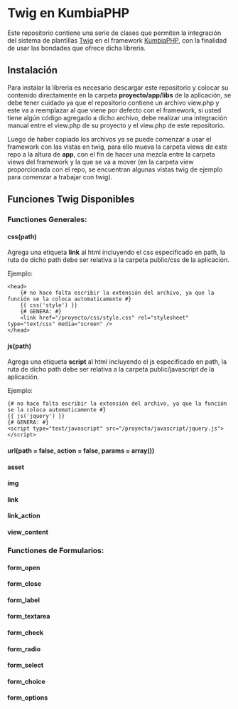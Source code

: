 # Twig en KumbiaPHP

Este repositorio contiene una serie de clases que permiten la integración del sistema de plantillas [Twig](http://twig.sensiolabs.org/) en el framework [KumbiaPHP](http://www.kumbiaphp.com/), con la finalidad de usar las bondades que ofrece dicha libreria.

## Instalación

Para instalar la libreria es necesario descargar este repositorio y colocar su contenido directamente en la carpeta **proyecto/app/libs** de la aplicación, se debe tener cuidado ya que el repositorio contiene un archivo view.php y este va a reemplazar al que viene por defecto con el framework, si usted tiene algún código agregado a dicho archivo, debe realizar una integración manual entre el view.php de su proyecto y el view.php de este repositorio.

Luego de haber copiado los archivos ya se puede comenzar a usar el framework con las vistas en twig, para ello mueva la carpeta views de este repo a la altura de **app**, con el fin de hacer una mezcla entre la carpeta views del framework y la que se va a mover (en la carpeta view proporcionada con el repo, se encuentran algunas vistas twig de ejemplo para comenzar a trabajar con twig).

## Funciones Twig Disponibles

### Functiones Generales:

#### css(path)

Agrega una etiqueta **link** al html incluyendo el css especificado en path, la ruta de dicho path debe ser relativa a la carpeta public/css de la aplicación.

Ejemplo:

```html+jinja
<head>
    {# no hace falta escribir la extensión del archivo, ya que la función se la coloca automaticamente #}
    {{ css('style') }}
    {# GENERA: #}
    <link href="/proyecto/css/style.css" rel="stylesheet" type="text/css" media="screen" />
</head>
``` 

#### js(path)

Agrega una etiqueta **script** al html incluyendo el js especificado en path, la ruta de dicho path debe ser relativa a la carpeta public/javascript de la aplicación.

Ejemplo:

```html+jinja
{# no hace falta escribir la extensión del archivo, ya que la función se la coloca automaticamente #}
{{ js('jquery') }}
{# GENERA: #}
<script type="text/javascript" src="/proyecto/javascript/jquery.js"></script>
```

#### url(path = false, action = false, params = array())

#### asset

#### img

#### link

#### link_action

#### view_content

### Functiones de Formularios:

#### form_open

#### form_close

#### form_label

#### form_textarea

#### form_check

#### form_radio

#### form_select

#### form_choice

#### form_options

